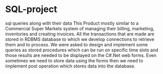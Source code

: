 # SQL-project
sql queries along with their data
This Product mostly similar to a Commercial Super Markets system of managing their billing, marketing, inventories and creating invoices. 
All the transactions that are made are stored in RDBMS database to which we develop connections to retrieve them and to process. 
We were asked to design and implement some queries as stored procedures
which can be run on specific time slots and those results are needed to be displayed on the C#.Net web forms. 
Even sometimes we need to store data using the forms then we need to implement post operation which stores data into the database.
